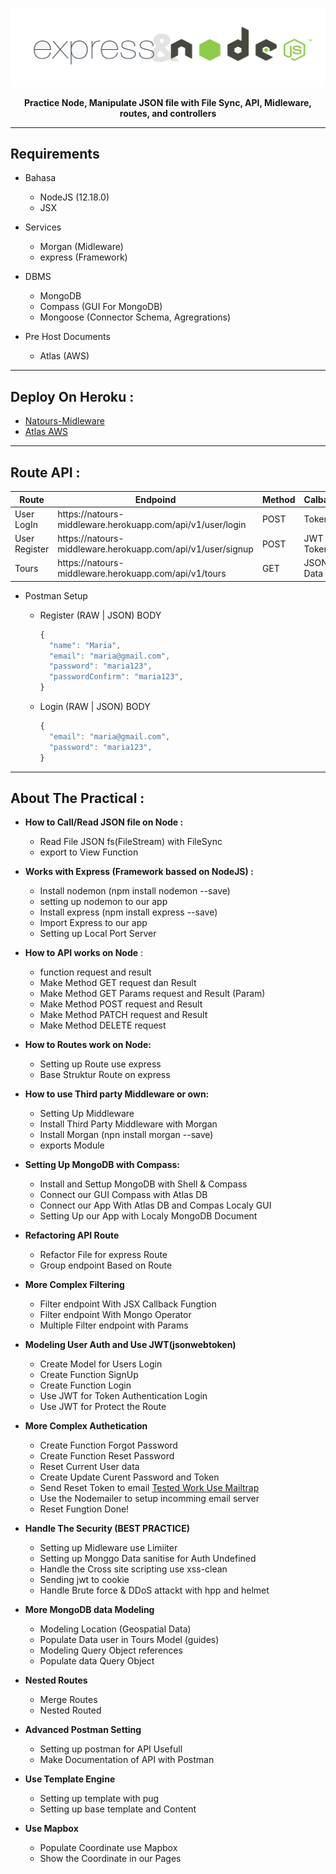 <p align="center"><img src="https://github.com/Ekhel/Natours/blob/master/images/head.png" width="600px" /></p>
<p align="center"><strong>Practice Node, Manipulate JSON file with File Sync, API, Midleware, routes, and controllers</strong></p>

---

## Requirements

- Bahasa

  - NodeJS (12.18.0)
  - JSX

- Services

  - Morgan (Midleware)
  - express (Framework)

- DBMS

  - MongoDB
  - Compass (GUI For MongoDB)
  - Mongoose (Connector Schema, Agregrations)

- Pre Host Documents
  - Atlas (AWS)

---

## Deploy On Heroku :

- [Natours-Midleware](https://natours-middleware.herokuapp.com)
- [Atlas AWS](https://account.mongodb.com/account/login)

---

## Route API :

<table>
  <thead>
    <tr>
      <th>Route</th>
      <th>Endpoind</th>
      <th>Method</th>
      <th>Calback</th>
    </tr>
  </thead>
  <tbody>
    <tr>
      <td>User LogIn</td>
      <td>https://natours-middleware.herokuapp.com/api/v1/user/login</td>
      <td>POST</td>
      <td>Token</td>
    </tr>
    <tr>
      <td>User Register</td>
      <td>https://natours-middleware.herokuapp.com/api/v1/user/signup</td>
      <td>POST</td>
      <td>JWT Token</td>
    </tr>
    <tr>
      <td>Tours</td>
      <td>https://natours-middleware.herokuapp.com/api/v1/tours</td>
      <td>GET</td>
      <td>JSON Data</td>
    </tr>
  </tbody>
</table>

- Postman Setup

  - Register (RAW | JSON) BODY

    ```javascript
    {
      "name": "Maria",
      "email": "maria@gmail.com",
      "password": "maria123",
      "passwordConfirm": "maria123",
    }
    ```

  - Login (RAW | JSON) BODY
    ```javascript
    {
      "email": "maria@gmail.com",
      "password": "maria123",
    }
    ```

---

## About The Practical :

- **How to Call/Read JSON file on Node :**

  - Read File JSON fs(FileStream) with FileSync
  - export to View Function

- **Works with Express (Framework bassed on NodeJS) :**

  - Install nodemon (npm install nodemon --save)
  - setting up nodemon to our app
  - Install express (npm install express --save)
  - Import Express to our app
  - Setting up Local Port Server

- **How to API works on Node** :

  - function request and result
  - Make Method GET request dan Result
  - Make Method GET Params request and Result (Param)
  - Make Method POST request and Result
  - Make Method PATCH request and Result
  - Make Method DELETE request

- **How to Routes work on Node:**

  - Setting up Route use express
  - Base Struktur Route on express

- **How to use Third party Middleware or own:**

  - Setting Up Middleware
  - Install Third Party Middleware with Morgan
  - Install Morgan (npn install morgan --save)
  - exports Module

- **Setting Up MongoDB with Compass:**

  - Install and Settup MongoDB with Shell & Compass
  - Connect our GUI Compass with Atlas DB
  - Connect our App With Atlas DB and Compas Localy GUI
  - Setting Up our App with Localy MongoDB Document

* **Refactoring API Route**

  - Refactor File for express Route
  - Group endpoint Based on Route

* **More Complex Filtering**

  - Filter endpoint With JSX Callback Fungtion
  - Filter endpoint With Mongo Operator
  - Multiple Filter endpoint with Params

* **Modeling User Auth and Use JWT(jsonwebtoken)**

  - Create Model for Users Login
  - Create Function SignUp
  - Create Function Login
  - Use JWT for Token Authentication Login
  - Use JWT for Protect the Route

* **More Complex Authetication**

  - Create Function Forgot Password
  - Create Function Reset Password
  - Reset Current User data
  - Create Update Curent Password and Token
  - Send Reset Token to email [Tested Work Use Mailtrap](https://mailtrap.io)
  - Use the Nodemailer to setup incomming email server
  - Reset Fungtion Done!

* **Handle The Security (BEST PRACTICE)**

  - Setting up Midleware use Limiiter
  - Setting up Monggo Data sanitise for Auth Undefined
  - Handle the Cross site scripting use xss-clean
  - Sending jwt to cookie
  - Handle Brute force & DDoS attackt with hpp and helmet

* **More MongoDB data Modeling**

  - Modeling Location (Geospatial Data)
  - Populate Data user in Tours Model (guides)
  - Modeling Query Object references
  - Populate data Query Object

* **Nested Routes**

  - Merge Routes
  - Nested Routed

* **Advanced Postman Setting**

  - Setting up postman for API Usefull
  - Make Documentation of API with Postman

* **Use Template Engine**

  - Setting up template with pug
  - Setting up base template and Content

* **Use Mapbox**
  - Populate Coordinate use Mapbox
  - Show the Coordinate in our Pages
